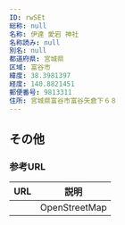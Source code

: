```yaml
---
ID: rwSEt
総称: null
名称: 伊達 愛宕 神社
名称読み: null
別名: null
都道府県: 宮城県
区域: 富谷市
緯度: 38.3981397
経度: 140.8821451
郵便番号: 9813311
住所: 宮城県富谷市富谷矢倉下６８
---
```


## その他

### 参考URL

| URL | 説明          |
| --- | ------------- |
|     | OpenStreetMap |
